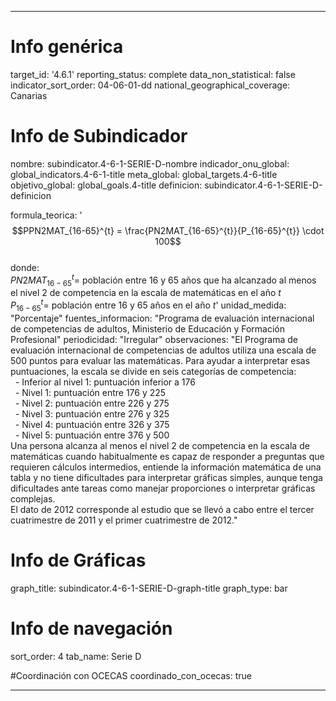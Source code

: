 ---

# Info genérica
target_id: '4.6.1'
reporting_status: complete
data_non_statistical: false
indicator_sort_order: 04-06-01-dd
national_geographical_coverage: Canarias

# Info de Subindicador
nombre: subindicator.4-6-1-SERIE-D-nombre
indicador_onu_global: global_indicators.4-6-1-title
meta_global: global_targets.4-6-title
objetivo_global: global_goals.4-title
definicion: subindicator.4-6-1-SERIE-D-definicion

formula_teorica: '$$PPN2MAT_{16-65}^{t} = \frac{PN2MAT_{16-65}^{t}}{P_{16-65}^{t}} \cdot 100$$ <br>
donde: <br>
$PN2MAT_{16-65}^{t} =$ población entre 16 y 65 años que ha alcanzado al menos el nivel 2 de competencia en la escala de matemáticas en el año $t$ <br>
$P_{16-65}^{t} =$ población entre 16 y 65 años en el año $t$'
unidad_medida: "Porcentaje"
fuentes_informacion: "Programa de evaluación internacional de competencias de adultos, Ministerio de Educación y Formación Profesional"
periodicidad: "Irregular"
observaciones: "El Programa de evaluación internacional de competencias de adultos utiliza una escala de 500 puntos para evaluar las matemáticas. Para ayudar a interpretar esas puntuaciones, la escala se divide en seis categorías de competencia:<br> 
&nbsp;&nbsp;- Inferior al nivel 1: puntuación inferior a 176<br>
&nbsp;&nbsp;- Nivel 1: puntuación entre 176 y 225<br>
&nbsp;&nbsp;- Nivel 2: puntuación entre 226 y 275<br>
&nbsp;&nbsp;- Nivel 3: puntuación entre 276 y 325<br>
&nbsp;&nbsp;- Nivel 4: puntuación entre 326 y 375<br>
&nbsp;&nbsp;- Nivel 5: puntuación entre 376 y 500<br>
Una persona alcanza al menos el nivel 2 de competencia en la escala de matemáticas cuando habitualmente es capaz de responder a preguntas que requieren cálculos intermedios, entiende la información matemática de una tabla y no tiene dificultades para interpretar gráficas simples, aunque tenga dificultades ante tareas como manejar proporciones o interpretar gráficas complejas.<br>
El dato de 2012 corresponde al estudio que se llevó a cabo entre el tercer cuatrimestre de 2011 y el primer cuatrimestre de 2012."

# Info de Gráficas
graph_title: subindicator.4-6-1-SERIE-D-graph-title
graph_type: bar

# Info de navegación
sort_order: 4
tab_name: Serie D

#Coordinación con OCECAS
coordinado_con_ocecas: true

---